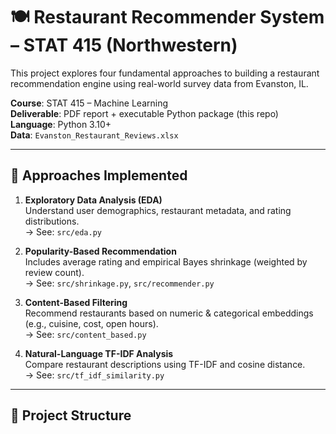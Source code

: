 # 🍽️ Restaurant Recommender System – STAT 415 (Northwestern)

This project explores four fundamental approaches to building a restaurant recommendation engine using real-world survey data from Evanston, IL.

**Course**: STAT 415 – Machine Learning  
**Deliverable**: PDF report + executable Python package (this repo)  
**Language**: Python 3.10+  
**Data**: `Evanston_Restaurant_Reviews.xlsx`

---

## 📌 Approaches Implemented

1. **Exploratory Data Analysis (EDA)**  
   Understand user demographics, restaurant metadata, and rating distributions.  
   → See: `src/eda.py`

2. **Popularity-Based Recommendation**  
   Includes average rating and empirical Bayes shrinkage (weighted by review count).  
   → See: `src/shrinkage.py`, `src/recommender.py`

3. **Content-Based Filtering**  
   Recommend restaurants based on numeric & categorical embeddings (e.g., cuisine, cost, open hours).  
   → See: `src/content_based.py`

4. **Natural-Language TF-IDF Analysis**  
   Compare restaurant descriptions using TF-IDF and cosine distance.  
   → See: `src/tf_idf_similarity.py`

---

## 📂 Project Structure



